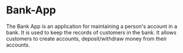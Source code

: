 # Bank-App
The Bank App is an application for maintaining a person's account in a bank. It is used to keep the records of customers in the bank. It allows customers to create accounts, deposit/withdraw money from their accounts.
